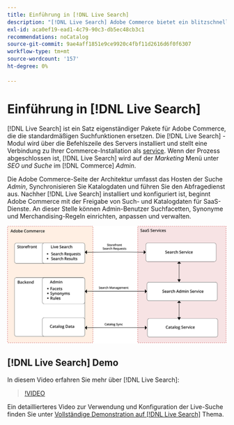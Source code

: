 ```yaml
---
title: Einführung in [!DNL Live Search]
description: "[!DNL Live Search] Adobe Commerce bietet ein blitzschnelles, superrelevantes und intuitives Sucherlebnis."
exl-id: aca0ef19-ead1-4c79-90c3-db5ec48cb3c1
recommendations: noCatalog
source-git-commit: 9ae4aff1851e9ce9920c4fbf11d2616d6f0f6307
workflow-type: tm+mt
source-wordcount: '157'
ht-degree: 0%

---
```


# Einführung in [!DNL Live Search]

[!DNL Live Search] ist ein Satz eigenständiger Pakete für Adobe Commerce, die die standardmäßigen Suchfunktionen ersetzen. Die [!DNL Live Search] -Modul wird über die Befehlszeile des Servers installiert und stellt eine Verbindung zu Ihrer Commerce-Installation als [service](../landing/saas.md). Wenn der Prozess abgeschlossen ist, [!DNL Live Search] wird auf der *Marketing* Menü unter *SEO und Suche* im [!DNL Commerce] *Admin*.

Die Adobe Commerce-Seite der Architektur umfasst das Hosten der Suche *Admin*, Synchronisieren Sie Katalogdaten und führen Sie den Abfragedienst aus. Nachher [!DNL Live Search] installiert und konfiguriert ist, beginnt Adobe Commerce mit der Freigabe von Such- und Katalogdaten für SaaS-Dienste. An dieser Stelle können Admin-Benutzer Suchfacetten, Synonyme und Merchandising-Regeln einrichten, anpassen und verwalten.

![Architekturdiagramm der Live-Suche](assets/architecture-diagram.svg)

## [!DNL Live Search] Demo

In diesem Video erfahren Sie mehr über [!DNL Live Search]:

>[!VIDEO](https://video.tv.adobe.com/v/3418679?quality=12&learn=on)

Ein detaillierteres Video zur Verwendung und Konfiguration der Live-Suche finden Sie unter [Vollständige Demonstration auf [!DNL Live Search]](https://experienceleague.adobe.com/docs/commerce-learn/tutorials/marketing/live-search-full-demonstration.html) Thema.
